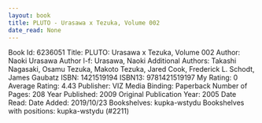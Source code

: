 ```yaml
---
layout: book
title: PLUTO - Urasawa x Tezuka, Volume 002
date_read: None
---
```


Book Id: 6236051
Title: PLUTO: Urasawa x Tezuka, Volume 002
Author: Naoki Urasawa
Author l-f: Urasawa, Naoki
Additional Authors: Takashi Nagasaki, Osamu Tezuka, Makoto Tezuka, Jared Cook, Frederick L. Schodt, James Gaubatz
ISBN: 1421519194
ISBN13: 9781421519197
My Rating: 0
Average Rating: 4.43
Publisher: VIZ Media
Binding: Paperback
Number of Pages: 208
Year Published: 2009
Original Publication Year: 2005
Date Read: 
Date Added: 2019/10/23
Bookshelves: kupka-wstydu
Bookshelves with positions: kupka-wstydu (#2211)

